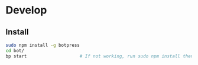 # Develop

## Install

```sh
sudo npm install -g botpress
cd bot/
bp start					# If not working, run sudo npm install then retry
```
